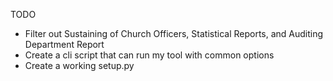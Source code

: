 TODO
* Filter out Sustaining of Church Officers, Statistical Reports, and Auditing Department Report
* Create a cli script that can run my tool with common options
* Create a working setup.py
